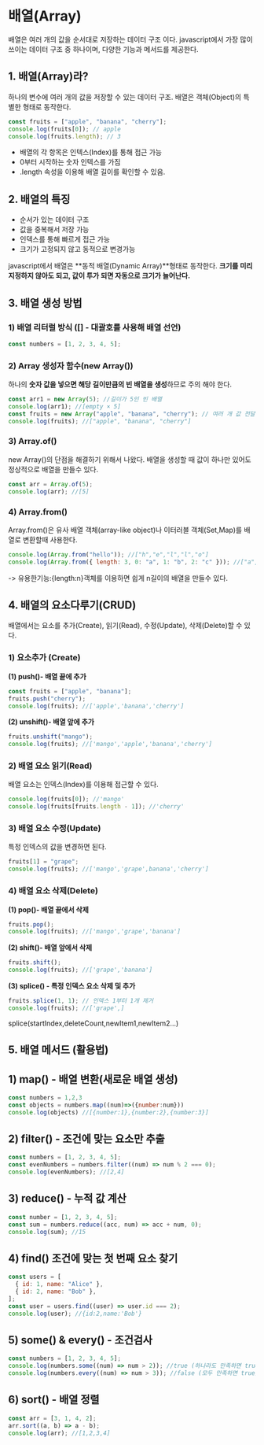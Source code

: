 # 배열(Array)

배열은 여러 개의 값을 순서대로 저장하는 데이터 구조 이다.
javascript에서 가장 많이 쓰이는 데이터 구조 중 하나이며, 다양한 기능과 메서드를 제공한다.

## 1. 배열(Array)라?

하나의 변수에 여러 개의 값을 저장할 수 있는 데이터 구조.
배열은 객체(Object)의 특별한 형태로 동작한다.

```js
const fruits = ["apple", "banana", "cherry"];
console.log(fruits[0]); // apple
console.log(fruits.length); // 3
```

- 배열의 각 항목은 인텍스(Index)를 통해 접근 가능
- 0부터 시작하는 숫자 인텍스를 가짐
- .length 속성을 이용해 배열 길이를 확인할 수 있음.

## 2. 배열의 특징

- 순서가 있는 데이터 구조
- 값을 중복해서 저장 가능
- 인덱스를 통해 빠르게 접근 가능
- 크기가 고정되지 않고 동적으로 변경가능

javascript에서 배열은 **동적 배열(Dynamic Array)**형태로 동작한다.
**크기를 미리 지정하지 않아도 되고, 값이 투가 되면 자동으로 크기가 늘어난다.**

## 3. 배열 생성 방법

### 1) 배열 리터럴 방식 ([] - 대괄호를 사용해 배열 선언)

```js
const numbers = [1, 2, 3, 4, 5];
```

### 2) Array 생성자 함수(new Array())

하나의 **숫자 값을 넣으면 해당 길이만큼의 빈 배열을 생성**하므로 주의 해야 한다.

```js
const arr1 = new Array(5); //길이가 5인 빈 배열
console.log(arr1); //[empty × 5]
const fruits = new Array("apple", "banana", "cherry"); // 여러 개 값 전달 시 정상적인 배열 생성
console.log(fruits); //["apple", "banana", "cherry"]
```

### 3) Array.of()

new Array()의 단점을 해결하기 위해서 나왔다.
배열을 생성할 때 값이 하나만 있어도 정상적으로 배열을 만들수 있다.

```js
const arr = Array.of(5);
console.log(arr); //[5]
```

### 4) Array.from()

Array.from()은 유사 배열 객체(array-like object)나 이터러블 객체(Set,Map)를 배열로 변환할때 사용한다.

```js
console.log(Array.from("hello")); //["h","e","l","l","o"]
console.log(Array.from({ length: 3, 0: "a", 1: "b", 2: "c" })); //["a","b","c"]
```

-> 유용한기능:{length:n}객체를 이용하면 쉽게 n길이의 배열을 만들수 있다.

## 4. 배열의 요소다루기(CRUD)

배열에서는 요소를 추가(Create), 읽기(Read), 수정(Update), 삭제(Delete)할 수 있다.

### 1) 요소추가 (Create)

**(1) push()- 배열 끝에 추가**

```js
const fruits = ["apple", "banana"];
fruits.push("cherry");
console.log(fruits); //['apple','banana','cherry']
```

**(2) unshift()- 배열 앞에 추가**

```js
fruits.unshift("mango");
console.log(fruits); //['mango','apple','banana','cherry']
```

### 2) 배열 요소 읽기(Read)

배열 요소는 인덱스(Index)를 이용해 접근할 수 있다.

```js
console.log(fruits[0]); //'mango'
console.log(fruits[fruits.length - 1]); //'cherry'
```

### 3) 배열 요소 수정(Update)

특정 인덱스의 값을 변경하면 된다.

```js
fruits[1] = "grape";
console.log(fruits); //['mango','grape',banana','cherry']
```

### 4) 배열 요소 삭제(Delete)

**(1) pop()- 배열 끝에서 삭제**

```js
fruits.pop();
console.log(fruits); //['mango','grape','banana']
```

**(2) shift()- 배열 앞에서 삭제**

```js
fruits.shift();
console.log(fruits); //['grape','banana']
```

**(3) splice() - 특정 인덱스 요소 삭제 및 추가**

```js
fruits.splice(1, 1); // 인덱스 1부터 1개 제거
console.log(fruits); //['grape',]
```

splice(startIndex,deleteCount,newItem1,newItem2...)

## 5. 배열 메서드 (활용법)

## 1) map() - 배열 변환(새로운 배열 생성)

```js
const numbers = 1,2,3
const objects = numbers.map((num)=>({number:num}))
console.log(objects) //[{number:1},{number:2},{number:3}]
```

## 2) filter() - 조건에 맞는 요소만 추출

```js
const numbers = [1, 2, 3, 4, 5];
const evenNumbers = numbers.filter((num) => num % 2 === 0);
console.log(evenNumbers); //[2,4]
```

## 3) reduce() - 누적 값 계산

```js
const number = [1, 2, 3, 4, 5];
const sum = numbers.reduce((acc, num) => acc + num, 0);
console.log(sum); //15
```

## 4) find() 조건에 맞는 첫 번째 요소 찾기

```js
const users = [
  { id: 1, name: "Alice" },
  { id: 2, name: "Bob" },
];
const user = users.find((user) => user.id === 2);
console.log(user); //{id:2,name:'Bob'}
```

## 5) some() & every() - 조건검사

```js
const numbers = [1, 2, 3, 4, 5];
console.log(numbers.some((num) => num > 2)); //true (하나라도 만족하면 true)
console.log(numbers.every((num) => num > 3)); //false (모두 만족하면 true)
```

## 6) sort() - 배열 정렬

```js
const arr = [3, 1, 4, 2];
arr.sort((a, b) => a - b);
console.log(arr); //[1,2,3,4]
```
